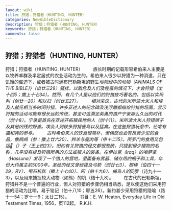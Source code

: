 ```yaml
---
layout: wiki
title: 狩猎；狩猎者（HUNTING, HUNTER）
categories: NewBibleDictionary
description: 狩猎；狩猎者（HUNTING, HUNTER）
keywords: 狩猎；狩猎者（HUNTING, HUNTER）
comments: false
---
```


## 狩猎；狩猎者（HUNTING, HUNTER）



狩猎；狩猎者（HUNTING, HUNTER）
　　族长时期的记载形容希伯来人主要是以牧养羊群及半定居式的农业活动为生的。希伯来人很少以狩猎为一种消遣，只在饥饿的催迫下，或者被古时满布巴勒斯坦的野生*动物经中的动物（ANIMALS OF THE BIBLE）}（出廿三29）骚扰，以致危及人们及牲畜的情况下，才会狩猎（士十四5；撒上十七34）。然而，有几个人是以他们的狩猎技巧著名的，包括以实玛利（创廿一20）和以扫（创廿五27）。
　　相对来说，古代的米所波大米人和埃及人就花相当多时间狩猎。许多亚述人的纪念碑及浅浮雕都描绘狩猎的场面，显示狩猎的活动可能有很长远的传统，甚至可追溯至英勇的猎户宁录那么久远的时代（创十8）。宁录是首先在亚述开拓殖民地的人（创十11）。米所波大米人狩猎狮子及其他凶残的野兽。埃及人则较多狩猎雀鸟以及猛禽。在这些狩猎玩意中，经常有猫和狗的参与。
　　古时希伯来人的饮食很简朴，但偶然也会有昂贵少见的食品，像鹧鸪（参：撒上廿六20）、羚羊与鹿肉等（申十二15）。所罗门的食用又包括（）子（王上四23）。旧约有关狩猎的经文都很笼统，只提到很少猎物的名称，几乎没有提及狩猎所用的方法或猎人的装备。在伊拉克（Iraq）的哈萨拿（Hassuna）发现了一个猎人的营地，里面备有武器、储存用的瓶子和工具，年份大约属主前5000年。圣经的经文曾经提及弓箭（创廿七3）、棍棒（伯四十一29，RV）、甩石机弦（撒上十七40）、网（伯十九6）、捕鸟人的*网罗（诗九十一3），以及用来捕捉较大动物（如熊）的坑（结十九8）。
　　在古代的巴勒斯坦，狩猎并不是一个普遍的行业，但人对狩猎的步骤仍相当熟悉，足以使这他们采用狩猎的活动为比喻，易于铭记（伯十八10；耶五26）。新约甚少采用狩猎的隐喻（路十一54；罗十一9；太廿二15）。
　　书目：E. W. Heaton, Everyday Life in Old Testament Times,
1956，页112起。
R.K.H.




